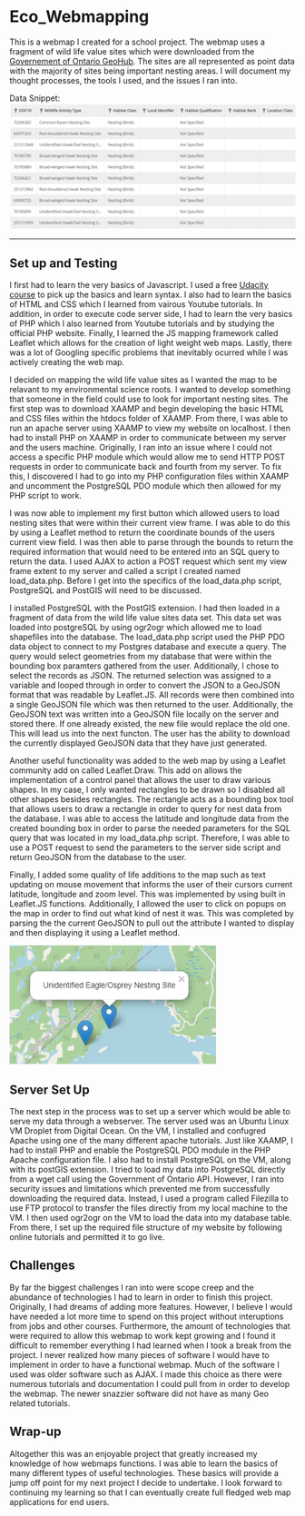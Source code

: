 # Eco_Webmapping

This is a webmap I created for a school project. The webmap uses a fragment of wild life value sites which were downloaded from the [Governement of Ontario GeoHub](https://geohub.lio.gov.on.ca/datasets/wildlife-values-site/geoservice). The sites are all represented as point data with the majority of sites being important nesting areas. I will document my thought processes, the tools I used, and the issues I ran into.

Data Snippet:
![](https://github.com/Samir-Sell/Eco_Webmapping/blob/Eco_Webmapping/Images/Data.PNG)

---

## Set up and Testing

I first had to learn the very basics of Javascript. I used a free [Udacity course](https://www.udacity.com/course/intro-to-javascript--ud803) to pick up the basics and learn syntax. I also had to learn the basics of HTML and CSS which I learned from vairous Youtube tutorials. In addition, in order to execute code server side, I had to learn the very basics of PHP which I also learned from Youtube tutorials and by studying the official PHP website. Finally, I learned the JS mapping framework called Leaflet which allows for the creation of light weight web maps. Lastly, there was a lot of Googling specific problems that inevitably ocurred while I was actively creating the web map.

I decided on mapping the wild life value sites as I wanted the map to be relavant to my environmental science roots. I wanted to develop something that someone in the field could use to look for important nesting sites. The first step was to download XAAMP and begin developing the basic HTML and CSS files within the htdocs folder of XAAMP. From there, I was able to run an apache server using XAAMP to view my website on localhost. I then had to install PHP on XAAMP in order to communicate between my server and the users machine. Originally, I ran into an issue where I could not access a specific PHP module which would allow me to send HTTP POST requests in order to communicate back and fourth from my server. To fix this, I discovered I had to go into my PHP configuration files within XAAMP and uncomment the PostgreSQL PDO module which then allowed for my PHP script to work. 

I was now able to implement my first button which allowed users to load nesting sites that were within their current view frame. I was able to do this by using a Leaflet method to return the coordinate bounds of the users current view field. I was then able to parse through the bounds to return the required information that would need to be entered into an SQL query to return the data. I used AJAX to action a POST request which sent my view frame extent to my server and called a script I created named load_data.php. Before I get into the specifics of the load_data.php script, PostgreSQL and PostGIS will need to be discussed. 

I installed PostgreSQL with the PostGIS extension. I had then loaded in a fragment of data from the wild life value sites data set. This data set was loaded into postgreSQL by using ogr2ogr which allowed me to load shapefiles into the database. The load_data.php script used the PHP PDO data object to connect to my Postgres database and execute a query. The query would select geometries from my database that were within the bounding box paramters gathered from the user. Additionally, I chose to select the records as JSON. The returned selection was assigned to a variable and looped through in order to convert the JSON to a GeoJSON format that was readable by Leaflet.JS. All records were then combined into a single GeoJSON file which was then returned to the user. Additionally, the GeoJSON text was written into a GeoJSON file locally on the server and stored there. If one already existed, the new file would replace the old one. This will lead us into the next functon. The user has the ability to download the currently displayed GeoJSON data that they have just generated. 

Another useful functionality was added to the web map by using a Leaflet community add on called Leaflet.Draw. This add on allows the implementation of a control panel that allows the user to draw various shapes. In my case, I only wanted rectangles to be drawn so I disabled all other shapes besides rectangles. The rectangle acts as a bounding box tool that allows users to draw a rectangle in order to query for nest data from the database. I was able to access the latitude and longitude data from the created bounding box in order to parse the needed parameters for the SQL query that was located in my load_data.php script. Therefore, I was able to use a POST request to send the parameters to the server side script and return GeoJSON from the database to the user.

Finally, I added some quality of life additions to the map such as text updating on mouse movement that informs the user of their cursors current latitude, longitude and zoom level. This was implemented by using built in Leaflet.JS functions. Additionally, I allowed the user to click on popups on the map in order to find out what kind of nest it was. This was completed by parsing the the current GeoJSON to pull out the attribute I wanted to display and then displaying it using a Leaflet method. 

![](https://github.com/Samir-Sell/Eco_Webmapping/blob/Eco_Webmapping/Images/popup.PNG)

## Server Set Up

The next step in the process was to set up a server which would be able to serve my data through a webserver. The server used was an Ubuntu Linux VM Droplet from Digital Ocean. On the VM, I installed and confugred Apache using one of the many different apache tutorials. Just like XAAMP, I had to install PHP and enable the PostgreSQL PDO module in the PHP Apache configuration file. I also had to install PostgreSQL on the VM, along with its postGIS extension. I tried to load my data into PostgreSQL directly from a wget call using the Government of Ontario API. However, I ran into security issues and limitations which prevented me from successfully downloading the required data. Instead, I used a program called Filezilla to use FTP protocol to transfer the files directly from my local machine to the VM. I then used ogr2ogr on the VM to load the data into my database table. From there, I set up the required file structure of my website by following online tutorials and permitted it to go live. 

## Challenges

By far the biggest challenges I ran into were scope creep and the abundance of technologies I had to learn in order to finish this project. Originally, I had dreams of adding more features. However, I believe I would have needed a lot more time to spend on this project without interuptions from jobs and other courses. Furthermore, the amount of technologies that were required to allow this webmap to work kept growing and I found it difficult to remember everything I had learned when I took a break from the project. I never realized how many pieces of software I would have to implement in order to have a functional webmap. Much of the software I used was older software such as AJAX. I made this choice as there were numerous tutorials and documentation I could pull from in order to develop the webmap. The newer snazzier software did not have as many Geo related tutorials. 

## Wrap-up

Altogether this was an enjoyable project that greatly increased my knowledge of how webmaps functions. I was able to learn the basics of many different types of useful technologies. These basics will provide a jump off point for my next project I decide to undertake. I look forward to continuing my learning so that I can eventually create full fledged web map applications for end users.
